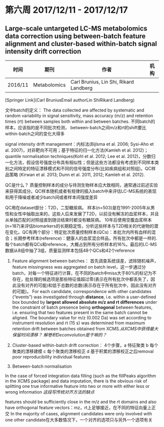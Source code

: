 # 第六周 2017/12/11 - 2017/12/17

## Large-scale untargeted LC-MS metabolomics data correction using between-batch feature alignment and cluster-based within-batch signal intensity drift correction

时间 | 期刊 | 作者 | 机构
-|-|-|-
2016/11 | Metabolomics | Carl Brunius, Lin Shi, Rikard Landberg | |

[Springer Link](Carl BruniusEmail authorLin ShiRikard Landberg)

文中batch的定义： The data collected are affected by systematic and random variability in signal sensitivity, mass accuracy (m/z) and retention times (rt) between samples both within and between batches. 不同batch的样本，应该指的是不同批次检测， between-batch之间m/z和rt的shift要比within-batch之间的变化大得多

signal intensity drift management：内标法(Bijlsma et al. 2006; Sysi-Aho et al. 2007)，对非靶向不可用；基于特征的归一化方法(Kamleh et al. 2012)；quantile normalisation techniques(Kohl et al. 2012; Lee et al. 2012)，分数归一化方法，假设信号强度分布具有相似性；但是这些方法都没有考虑到不同样本类别之间特定的特征漂移模式和不同的信号强度分布(比如疾病组和对照组)。QC样品策略 (Kirwan et al. 2013; Dunn et al. 2011, 2012; Kamleh et al. 2012).

QC是什么？ 质量控制样本的成分与待测生物样本应大致相同，通常通过前述实验来获得其成分。QC样本随机或者有规律的插入batch中来评估LC-MS系统的表现和用于降噪或者减少batch间或者样本间强度差异

QC用在dataset部分：T2D，二型糖尿病。 样本(n=503)是在1991-2005年从男性和女性中抽取出来的，这些人后来发展了T2D，以前没有解冻的血浆样本，并且从单独匹配的对照组直到随访结束时都没有糖尿病。 10年后使用空腹血浆样本(n=187)来评估biomarkers的长期稳定性，分析这些样本与T2D相关的代谢物的潜在变化。QC有两个部分：特定批次质量控制样本(QCs)：本批次内所有血样的混合；长期参考样本(reference)：健康人的血浆混合样品，所有批次中都是一样的.每个batch都有QCs和reference，大概占到所有分析样本的16%。最后的LC-MS数据从8组中抽了3组，质量监测样本包括48个QCs和42个reference

1. Feature alignment between batches： 首先调查系统误差，滤除随机噪声，feature missingness was aggregated on batch level，这一步通过分batch，对每一个特征进行计算，在不同的batch中miss大于80%的标记为不存在，批处理的候选项是那些特征值超过零(表示在所有批次中都丢失了，因此没有对齐的可能)和低于总数的总数(表示存在于所有批次中，因此没有对齐的可能)。 For each candidate, correspondence with other candidates (“events”) was investigated through **distance**, i.e. within a user-defined box bounded by **largest allowed absolute m/z and rt differences** under the constraint of batch presence being **orthogonal** between features, i.e. ensuring that two features present in the same batch cannot be aligned. The boundary value for m/z (0.002 Da) was set according to instrument resolution and rt (15 s) was determined from maximum retention drift between batches obtained from XCMS.*从XCMS中获得最大保留时间漂移？* *解卷积Deconvolution是干嘛的？*

1. Cluster-based within-batch drift correction： 4个步骤，a 特征聚类 b 每个聚类的漂移建模 c 每个聚类的漂移校正 d 基于积累的漂移校正之后removal poor reproducibility individual features

1. Between-batch normalisation

In the case of forced integration data filling (such as the fillPeaks algorithm in the XCMS package) and data imputation, there is the obvious risk of splitting one true informative feature into two or more with either less or wrong information *这段写传统对齐方法的缺点*

 features should be sufficiently close in the m/z and the rt domains and also have orthogonal feature vectors：mz，rt上足够接近，在不同的特征向量上正交  In the majority of cases, alignment candidates were only involved with one other candidate在大多数情况下，一个对齐的选项只与另外一个选项有关
 